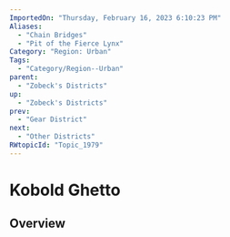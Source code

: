 ```yaml
---
ImportedOn: "Thursday, February 16, 2023 6:10:23 PM"
Aliases:
  - "Chain Bridges"
  - "Pit of the Fierce Lynx"
Category: "Region: Urban"
Tags:
  - "Category/Region--Urban"
parent:
  - "Zobeck's Districts"
up:
  - "Zobeck's Districts"
prev:
  - "Gear District"
next:
  - "Other Districts"
RWtopicId: "Topic_1979"
---
```

# Kobold Ghetto
## Overview
